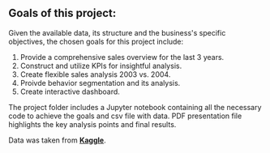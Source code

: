 ## Goals of this project: 

Given the available data, its structure and the business's specific objectives, the chosen goals for this project include:

1. Provide a comprehensive sales overview for the last 3 years.
2. Construct and utilize KPIs for insightful analysis. 
3. Create flexible sales analysis 2003 vs. 2004. 
4. Proivde behavior segmentation and its analysis.
5. Create interactive dashboard.

The project folder includes a Jupyter notebook containing all the necessary code to achieve the goals and csv file with data. PDF presentation file highlights the key analysis points and final results. 

Data was taken from [**Kaggle**](https://www.kaggle.com/datasets/kyanyoga/sample-sales-data).
